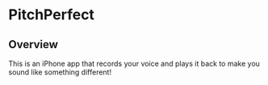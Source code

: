 # PitchPerfect
## Overview
This is an iPhone app that records your voice and plays it back to make you sound like something different!
